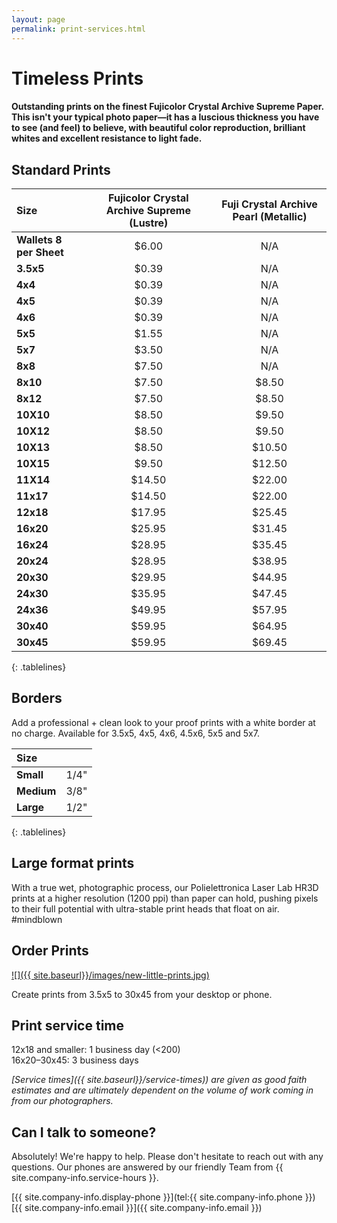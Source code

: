 ```yaml
---
layout: page
permalink: print-services.html
---
```


# Timeless Prints

#### Outstanding prints on the finest Fujicolor Crystal Archive Supreme Paper. This isn't your typical photo paper—it has a luscious thickness you have to see (and feel) to believe, with beautiful color reproduction, brilliant whites and excellent resistance to light fade.


## Standard Prints

| **Size**                | **Fujicolor Crystal Archive Supreme (Lustre)**   |  **Fuji Crystal Archive Pearl (Metallic)** |
| :---------------------- | :---------------------------: | :-----------------------------------: |
| **Wallets 8 per Sheet** | $6.00                         | N/A                                   |
| **3.5x5**	              | $0.39	                      | N/A                                   |
| **4x4**	              | $0.39	                      | N/A                                   |
| **4x5**	              | $0.39                         | N/A                                   |
| **4x6**	              | $0.39	                      | N/A                                   |
| **5x5**                 | $1.55            	          | N/A                                   |
| **5x7** 	              | $3.50	                      | N/A                                   |
| **8x8**	              | $7.50	                      | N/A                                   |
| **8x10**	              | $7.50	                      | $8.50                                 |
| **8x12**	              | $7.50	                      | $8.50                                 |
| **10X10**               | $8.50	                      | $9.50                                 |
| **10X12**	              | $8.50	                      | $9.50                                 |
| **10X13**               | $8.50                         | $10.50                                |
| **10X15**               | $9.50                         | $12.50                                |
| **11X14**               | $14.50                        | $22.00                                |
| **11x17**	              | $14.50	                      | $22.00                                |
| **12x18**	              | $17.95	                      | $25.45                                |
| **16x20**	              | $25.95	                      | $31.45                                |
| **16x24**	              | $28.95	                      | $35.45                                |
| **20x24**	              | $28.95	                      | $38.95                                |
| **20x30**	              | $29.95	                      | $44.95                                |
| **24x30**	              | $35.95	                      | $47.45                                |
| **24x36**	              | $49.95	                      | $57.95                                |
| **30x40**	              | $59.95	                      | $64.95                                |
| **30x45**	              | $59.95	                      | $69.45                                |
{: .tablelines}


## Borders
Add a professional + clean look to your proof prints with a white border at no charge. Available for 3.5x5, 4x5, 4x6, 4.5x6, 5x5 and 5x7.

| **Size** |  |
| :--- | --- |
| **Small** | 1/4" |
| **Medium** | 3/8" |
| **Large** | 1/2" |
{: .tablelines}

## Large format prints 
With a true wet, photographic process, our Polielettronica Laser Lab HR3D prints at a higher resolution (1200 ppi) than paper can hold, pushing pixels to their full potential with ultra-stable print heads that float on air. #mindblown

## Order Prints
<a href="http://photovision.dakisphotofactory.com/onlinePrint.html" target="_blank">![]({{ site.baseurl}}/images/new-little-prints.jpg)</a>

Create prints from 3.5x5 to 30x45 from your desktop or phone.

## Print service time
12x18 and smaller: 1 business day (<200)  
16x20–30x45: 3 business days

*[Service times]({{ site.baseurl}}/service-times)) are given as good faith estimates and are ultimately dependent on the volume of work coming in from our photographers.*

## Can I talk to someone?
Absolutely! We're happy to help. Please don't hesitate to reach out with any questions. Our phones are answered by our friendly Team from {{ site.company-info.service-hours }}.

[{{ site.company-info.display-phone }}](tel:{{ site.company-info.phone }})  
[{{ site.company-info.email }}]({{ site.company-info.email }})
